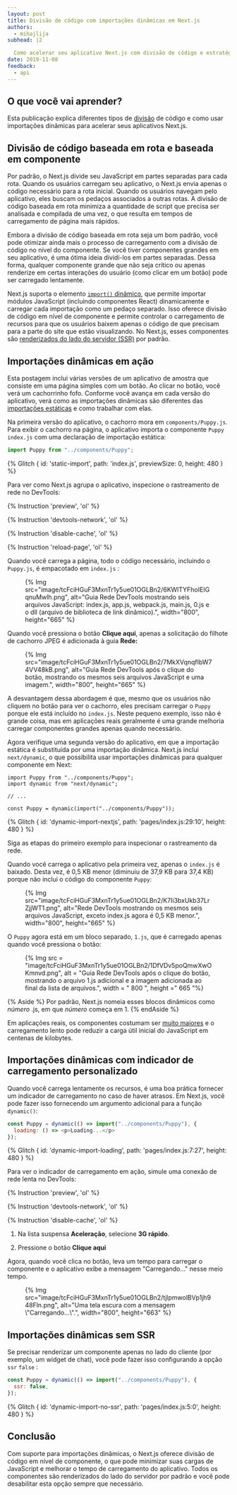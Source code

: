 ```yaml
---
layout: post
title: Divisão de código com importações dinâmicas em Next.js
authors:
  - mihajlija
subhead: |2

  Como acelerar seu aplicativo Next.js com divisão de código e estratégias de carregamento inteligente.
date: 2019-11-08
feedback:
  - api
---
```


## O que você vai aprender?

Esta publicação explica diferentes tipos de [divisão](/reduce-javascript-payloads-with-code-splitting/) de código e como usar importações dinâmicas para acelerar seus aplicativos Next.js.

## Divisão de código baseada em rota e baseada em componente

Por padrão, o Next.js divide seu JavaScript em partes separadas para cada rota. Quando os usuários carregam seu aplicativo, o Next.js envia apenas o código necessário para a rota inicial. Quando os usuários navegam pelo aplicativo, eles buscam os pedaços associados a outras rotas. A divisão de código baseada em rota minimiza a quantidade de script que precisa ser analisada e compilada de uma vez, o que resulta em tempos de carregamento de página mais rápidos.

Embora a divisão de código baseada em rota seja um bom padrão, você pode otimizar ainda mais o processo de carregamento com a divisão de código no nível do componente. Se você tiver componentes grandes em seu aplicativo, é uma ótima ideia dividi-los em partes separadas. Dessa forma, qualquer componente grande que não seja crítico ou apenas renderize em certas interações do usuário (como clicar em um botão) pode ser carregado lentamente.

Next.js suporta o elemento [`import()` dinâmico](https://v8.dev/features/dynamic-import), que permite importar módulos JavaScript (incluindo componentes React) dinamicamente e carregar cada importação como um pedaço separado. Isso oferece divisão de código em nível de componente e permite controlar o carregamento de recursos para que os usuários baixem apenas o código de que precisam para a parte do site que estão visualizando. No Next.js, esses componentes são [renderizados do lado do servidor (SSR)](https://developers.google.com/web/updates/2019/02/rendering-on-the-web) por padrão.

## Importações dinâmicas em ação

Esta postagem inclui várias versões de um aplicativo de amostra que consiste em uma página simples com um botão. Ao clicar no botão, você verá um cachorrinho fofo. Conforme você avança em cada versão do aplicativo, verá como as importações dinâmicas são diferentes das [importações estáticas](https://developer.mozilla.org/docs/Web/JavaScript/Reference/Statements/import) e como trabalhar com elas.

Na primeira versão do aplicativo, o cachorro mora em `components/Puppy.js`. Para exibir o cachorro na página, o aplicativo importa o componente `Puppy` `index.js` com uma declaração de importação estática:

```js
import Puppy from "../components/Puppy";
```

{% Glitch { id: 'static-import', path: 'index.js', previewSize: 0, height: 480 } %}

Para ver como Next.js agrupa o aplicativo, inspecione o rastreamento de rede no DevTools:

{% Instruction 'preview', 'ol' %}

{% Instruction 'devtools-network', 'ol' %}

{% Instruction 'disable-cache', 'ol' %}

{% Instruction 'reload-page', 'ol' %}

Quando você carrega a página, todo o código necessário, incluindo o `Puppy.js`, é empacotado em `index.js` :

<figure class="w-figure">{% Img src="image/tcFciHGuF3MxnTr1y5ue01OGLBn2/6KWlTYFhoIEIGqnuMwlh.png", alt="Guia Rede DevTools mostrando seis arquivos JavaScript: index.js, app.js, webpack.js, main.js, 0.js e o dll (arquivo de biblioteca de link dinâmico).", width="800", height="665" %}</figure>

Quando você pressiona o botão **Clique aqui**, apenas a solicitação do filhote de cachorro JPEG é adicionada à guia **Rede:**

<figure class="w-figure">{% Img src="image/tcFciHGuF3MxnTr1y5ue01OGLBn2/7MkXVqnqfIbW74VV48kB.png", alt="Guia Rede DevTools após o clique do botão, mostrando os mesmos seis arquivos JavaScript e uma imagem.", width="800", height="665" %}</figure>

A desvantagem dessa abordagem é que, mesmo que os usuários não cliquem no botão para ver o cachorro, eles precisam carregar o `Puppy` porque ele está incluído no `index.js`. Neste pequeno exemplo, isso não é grande coisa, mas em aplicações reais geralmente é uma grande melhoria carregar componentes grandes apenas quando necessário.

Agora verifique uma segunda versão do aplicativo, em que a importação estática é substituída por uma importação dinâmica. Next.js inclui `next/dynamic`, o que possibilita usar importações dinâmicas para qualquer componente em Next:

```js/1,5/0
import Puppy from "../components/Puppy";
import dynamic from "next/dynamic";

// ...

const Puppy = dynamic(import("../components/Puppy"));
```

{% Glitch { id: 'dynamic-import-nextjs', path: 'pages/index.js:29:10', height: 480 } %}

Siga as etapas do primeiro exemplo para inspecionar o rastreamento da rede.

Quando você carrega o aplicativo pela primeira vez, apenas o `index.js` é baixado. Desta vez, é 0,5 KB menor (diminuiu de 37,9 KB para 37,4 KB) porque não inclui o código do componente `Puppy`:

<figure class="w-figure">{% Img src="image/tcFciHGuF3MxnTr1y5ue01OGLBn2/K7Ii3bxUkb37LrZjjWT1.png", alt="Rede DevTools mostrando os mesmos seis arquivos JavaScript, exceto index.js agora é 0,5 KB menor.", width="800", height="665" %}</figure>

O `Puppy` agora está em um bloco separado, `1.js`, que é carregado apenas quando você pressiona o botão:

<figure class="w-figure">{% Img src = "image/tcFciHGuF3MxnTr1y5ue01OGLBn2/1DfVDv5poQmwXwOKmnvd.png", alt = "Guia Rede DevTools após o clique do botão, mostrando o arquivo 1.js adicional e a imagem adicionada ao final da lista de arquivos.", width = " 800 ", height =" 665 "%}</figure>

{% Aside %} Por padrão, Next.js nomeia esses blocos dinâmicos como *número* .js, em que *número* começa em 1. {% endAside %}

Em aplicações reais, os componentes costumam ser [muito maiores](https://bundlephobia.com/result?p=moment@2.24.0) e o carregamento lento pode reduzir a carga útil inicial do JavaScript em centenas de kilobytes.

## Importações dinâmicas com indicador de carregamento personalizado

Quando você carrega lentamente os recursos, é uma boa prática fornecer um indicador de carregamento no caso de haver atrasos. Em Next.js, você pode fazer isso fornecendo um argumento adicional para a função `dynamic()`:

```js
const Puppy = dynamic(() => import("../components/Puppy"), {
  loading: () => <p>Loading...</p>
});
```

{% Glitch { id: 'dynamic-import-loading', path: 'pages/index.js:7:27', height: 480 } %}

Para ver o indicador de carregamento em ação, simule uma conexão de rede lenta no DevTools:

{% Instruction 'preview', 'ol' %}

{% Instruction 'devtools-network', 'ol' %}

{% Instruction 'disable-cache', 'ol' %}

1. Na lista suspensa **Aceleração**, selecione **3G rápido**.

2. Pressione o botão **Clique aqui**

Agora, quando você clica no botão, leva um tempo para carregar o componente e o aplicativo exibe a mensagem "Carregando…" nesse meio tempo.

<figure class="w-figure">{% Img src="image/tcFciHGuF3MxnTr1y5ue01OGLBn2/tjlpmwolBVp1jh948Fln.png", alt="Uma tela escura com a mensagem \"Carregando...\".", width="800", height="663" %}</figure>

## Importações dinâmicas sem SSR

Se precisar renderizar um componente apenas no lado do cliente (por exemplo, um widget de chat), você pode fazer isso configurando a opção `ssr` `false` :

```js
const Puppy = dynamic(() => import("../components/Puppy"), {
  ssr: false,
});
```

{% Glitch { id: 'dynamic-import-no-ssr', path: 'pages/index.js:5:0', height: 480 } %}

## Conclusão

Com suporte para importações dinâmicas, o Next.js oferece divisão de código em nível de componente, o que pode minimizar suas cargas de JavaScript e melhorar o tempo de carregamento do aplicativo. Todos os componentes são renderizados do lado do servidor por padrão e você pode desabilitar esta opção sempre que necessário.
